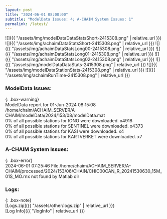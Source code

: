 ```yaml
---
layout: post
title: "2024-06-01 08:00:00"
subtitle: "ModelData Issues: 4; A-CHAIM System Issues: 1"
permalink: /latest/
---
```


![]({{ "/assets/img/modelDataDataStatsShort-2415308.png" | relative_url }})
![]({{ "/assets/img/achaimDataStatsShort-2415308.png" | relative_url }})
![]({{ "/assets/img/achaimDataStatsLong00-2415308.png" | relative_url }})
![]({{ "/assets/img/achaimDataStatsLong01-2415308.png" | relative_url }})
![]({{ "/assets/img/achaimDataStatsLong02-2415308.png" | relative_url }})
![]({{ "/assets/img/modelDataDataStats-2415308.png" | relative_url }})
![]({{ "/assets/img/modelDataStationStats-2415308.png" | relative_url }})
![]({{ "/assets/img/achaimRunTime-2415308.png" | relative_url }})


### ModelData Issues:  
  
{: .box-warning}  
 ModelData report for 01-Jun-2024 08:15:08   
 /home/chaim/ACHAIM_SERVER/A-CHAIM/modelData/2024/153/08/modelData.mat   
 0% of all possible stations for IONO were downloaded. x4918   
 0% of all possible stations for SENTINEL were downloaded. x4373   
 0% of all possible stations for KASI were downloaded. x4   
 0% of all possible stations for KARTVERKET were downloaded. x7   
  
### A-CHAIM System Issues:  
  
{: .box-error}  
2024-06-01 07:25:46 File /home/chaim/ACHAIM_SERVER/A-CHAIM/processed/2024/153/06/CHAIN/CHIC00CAN_R_20241530630_15M_01S_MO.rnx not found by Matlab dir  

### Logs:  
  
{: .box-note}  
[Logs.zip]({{ "/assets/other/logs.zip" | relative_url }})  
[Log Info]({{ "/logInfo" | relative_url }})  
